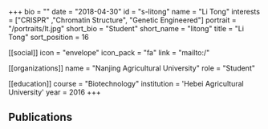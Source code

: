 +++
bio = ""
date = "2018-04-30"
id = "s-litong"
name = "Li Tong"
interests = ["CRISPR" ,"Chromatin Structure", "Genetic Engineered"]
portrait = "/portraits/lt.jpg"
short_bio = "Student"
short_name = "litong"
title = "Li Tong"
sort_position = 16

[[social]]
    icon = "envelope"
    icon_pack = "fa"
    link = "mailto:/"

[[organizations]]
    name = "Nanjing Agricultural University"
    role = "Student"

[[education]]
    course = "Biotechnology"
    institution = 'Hebei Agricultural University'
    year = 2016
+++

## Publications

